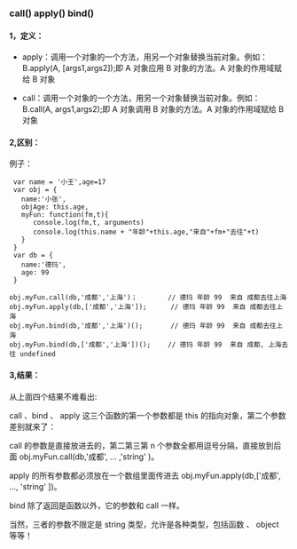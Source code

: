 <!--
 * @Description:call+apply+bind用法
 * @Author: xiao.zhang
 * @Date: 2020-10-19 15:38:37
 * @LastEditors: xiao.zhang
 * @LastEditTime: 2020-10-22 18:14:07
-->

### call() apply() bind()

#### 1，定义：

- apply：调用一个对象的一个方法，用另一个对象替换当前对象。例如：B.apply(A, [args1,args2]);即 A 对象应用 B 对象的方法。A 对象的作用域赋给 B 对象

- call：调用一个对象的一个方法，用另一个对象替换当前对象。例如：B.call(A, args1,args2);即 A 对象调用 B 对象的方法。A 对象的作用域赋给 B 对象

#### 2,区别：

例子：

```
 var name = '小王',age=17
 var obj = {
   name:'小张',
   objAge: this.age,
   myFun: function(fm,t){
      console.log(fm,t, arguments)
      console.log(this.name + "年龄"+this.age,"来自"+fm+"去往"+t)
   }
 }
 var db = {
   name:'德玛',
   age: 99
 }

obj.myFun.call(db,'成都','上海')；　　　　 // 德玛 年龄 99  来自 成都去往上海
obj.myFun.apply(db,['成都','上海']);      // 德玛 年龄 99  来自 成都去往上海
obj.myFun.bind(db,'成都','上海')();       // 德玛 年龄 99  来自 成都去往上海
obj.myFun.bind(db,['成都','上海'])();　　 // 德玛 年龄 99  来自 成都, 上海去往 undefined
```

#### 3,结果：

从上面四个结果不难看出:

call 、bind 、 apply 这三个函数的第一个参数都是 this 的指向对象，第二个参数差别就来了：

call 的参数是直接放进去的，第二第三第 n 个参数全都用逗号分隔，直接放到后面 obj.myFun.call(db,'成都', ... ,'string' )。

apply 的所有参数都必须放在一个数组里面传进去 obj.myFun.apply(db,['成都', ..., 'string' ])。

bind 除了返回是函数以外，它的参数和 call 一样。

当然，三者的参数不限定是 string 类型，允许是各种类型，包括函数 、 object 等等！

